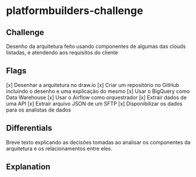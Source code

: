 # platformbuilders-challenge

## Challenge 
Desenho da arquitetura feito usando componentes de algumas das clouds listadas, e atendendo aos requisitos do cliente

## Flags 
[x] Desenhar a arquitetura no draw.io 
[x] Criar um repositório no GitHub incluindo o desenho e uma explicação do mesmo 
[x] Usar o BigQuery como Data Warehouse 
[x] Usar o Airflow como orquestrador 
[x] Extrair dados de uma API 
[x] Extrair arquivo JSON de um SFTP 
[x] Disponibilizar os dados para os analistas de dados


## Differentials
Breve texto explicando as decisões tomadas ao analisar os componentes da arquitetura e os relacionamentos entre eles.

## Explanation
